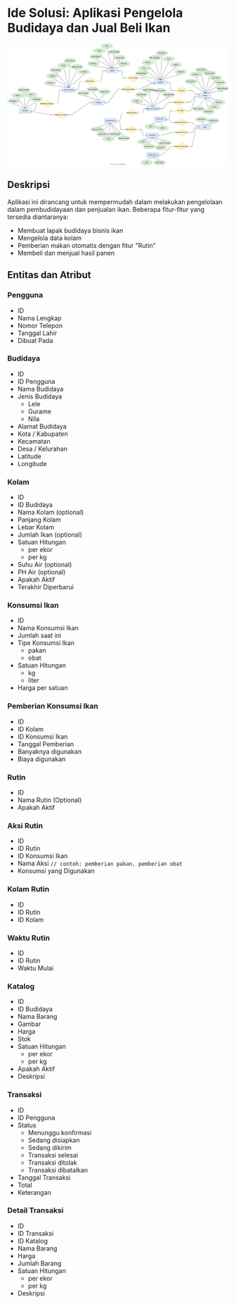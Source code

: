 # Ide Solusi: Aplikasi Pengelola Budidaya dan Jual Beli Ikan
![L](pertemuan2.drawio.svg)
## Deskripsi
Aplikasi ini dirancang untuk mempermudah dalam melakukan pengelolaan dalam pembudidayaan dan penjualan ikan. Beberapa fitur-fitur yang tersedia diantaranya:
- Membuat lapak budidaya bisnis ikan
- Mengelola data kolam 
- Pemberian makan otomatis dengan fitur "Rutin"
- Membeli dan menjual hasil panen

## Entitas dan Atribut
### Pengguna
- ID
- Nama Lengkap
- Nomor Telepon
- Tanggal Lahir
- Dibuat Pada

### Budidaya
- ID
- ID Pengguna
- Nama Budidaya
- Jenis Budidaya
  - Lele
  - Gurame
  - Nila
- Alamat Budidaya
- Kota / Kabupaten
- Kecamatan
- Desa / Kelurahan
- Latitude
- Longitude

### Kolam
- ID
- ID Budidaya
- Nama Kolam (optional)
- Panjang Kolam
- Lebar Kolam
- Jumlah Ikan (optional)
- Satuan Hitungan
  - per ekor
  - per kg
- Suhu Air (optional)
- PH Air (optional)
- Apakah Aktif
- Terakhir Diperbarui

### Konsumsi Ikan
- ID
- Nama Konsumsi Ikan
- Jumlah saat ini
- Tipe Konsumsi Ikan
  - pakan
  - obat
- Satuan Hitungan
  - kg
  - liter
- Harga per satuan

### Pemberian Konsumsi Ikan
- ID
- ID Kolam
- ID Konsumsi Ikan
- Tanggal Pemberian
- Banyaknya digunakan
- Biaya digunakan

### Rutin
- ID
- Nama Rutin (Optional)
- Apakah Aktif

### Aksi Rutin
- ID
- ID Rutin
- ID Konsumsi Ikan
- Nama Aksi `// contoh: pemberian pakan, pemberian obat`
- Konsumsi yang Digunakan

### Kolam Rutin
- ID
- ID Rutin
- ID Kolam

### Waktu Rutin
- ID
- ID Rutin
- Waktu Mulai

### Katalog
- ID
- ID Budidaya
- Nama Barang
- Gambar
- Harga
- Stok
- Satuan Hitungan 
  - per ekor
  - per kg
- Apakah Aktif
- Deskripsi

### Transaksi
- ID
- ID Pengguna
- Status
  - Menunggu konfirmasi
  - Sedang disiapkan
  - Sedang dikirim
  - Transaksi selesai
  - Transaksi ditolak
  - Transaksi dibatalkan
- Tanggal Transaksi
- Total
- Keterangan

### Detail Transaksi
- ID
- ID Transaksi
- ID Katalog
- Nama Barang
- Harga
- Jumlah Barang
- Satuan Hitungan 
  - per ekor
  - per kg
- Deskripsi
